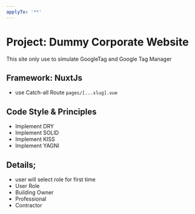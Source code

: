 ```yaml
---
applyTo: '**'
---
```

# Project: Dummy Corporate Website
This site only use to simulate GoogleTag and Google Tag Manager

## Framework: NuxtJs
- use Catch-all Route `pages/[...slug].vue`

## Code Style & Principles
- Implement DRY
- Implement SOLID
- Implement KISS
- Implement YAGNI

## Details;
- user will select role for first time
- User Role
 - Building Owner
 - Professional
 - Contractor
